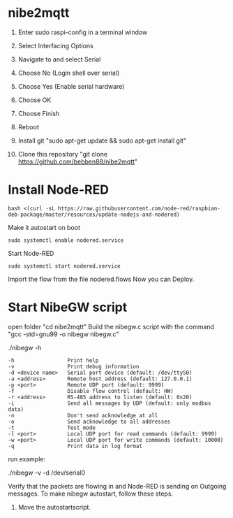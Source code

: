 # nibe2mqtt

1. Enter sudo raspi-config in a terminal window
2. Select Interfacing Options
3. Navigate to and select Serial
4. Choose No (Login shell over serial)
5. Choose Yes (Enable serial hardware)
6. Choose OK
7. Choose Finish
8. Reboot

1. Install git "sudo apt-get update && sudo apt-get install git"
2. Clone this repository "git clone https://github.com/bebben88/nibe2mqtt"

# Install Node-RED
```
bash <(curl -sL https://raw.githubusercontent.com/node-red/raspbian-deb-package/master/resources/update-nodejs-and-nodered)
```
Make it autostart on boot
```
sudo systemctl enable nodered.service
```
Start Node-RED
```
sudo systemctl start nodered.service
```
Import the flow from the file nodered.flows
Now you can Deploy.
# Start NibeGW script
open folder "cd nibe2mqtt"
Build the nibegw.c script with the command "gcc -std=gnu99 -o nibegw nibegw.c"

./nibegw -h

    -h                 Print help
    -v                 Print debug information
    -d <device name>   Serial port device (default: /dev/ttyS0)
    -a <address>       Remote host address (default: 127.0.0.1)
    -p <port>          Remote UDP port (default: 9999)
    -f                 Disable flow control (default: HW)
    -r <address>       RS-485 address to listen (default: 0x20)
    -i                 Send all messages by UDP (default: only modbus data)
    -n                 Don't send acknowledge at all
    -o                 Send acknowledge to all addresses
    -t                 Test mode
    -l <port>          Local UDP port for read commands (default: 9999)
    -w <port>          Local UDP port for write commands (default: 10000)
    -q                 Print data in log format
    
run example:

  ./nibegw -v -d /dev/serial0
  
Verify that the packets are flowing in and Node-RED is sending on Outgoing messages.
To make nibegw autostart, follow these steps.

1. Move the autostartscript.
```

